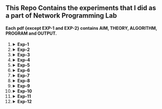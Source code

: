 This Repo Contains the experiments that I did as a part of Network Programming Lab
---
#### Each pdf {except EXP-1 and EXP-2} contains AIM, THEORY, ALGORITHM, PROGRAM and OUTPUT. ####

  1. <details>
           <summary><b>Exp-1</b></summary>
           <p><b>Familiarization of Network configuration files and Networking Commands in Linux.</b></p>
           <a href="https://github.com/AMP0075/NW-Lab/blob/main/PDF/Ananthu%20Exp-1.pdf">PDF</a>
     </details>
  2. <details>
           <summary><b>Exp-2</b></summary>
           <p><b>Familiarization of System Calls used for Operating system and Network Programming in Linux.</b></p>
           <a href="https://github.com/AMP0075/NW-Lab/blob/main/PDF/Ananthu%20Exp-2.pdf">PDF</a>
     </details>
  3. <details>
           <summary><b>Exp-3</b></summary>
           <p><b>Write a program to implement the First Readers-Writers Problem.</b></p>
           <a href="https://github.com/AMP0075/NW-Lab/blob/main/PDF/Ananthu%20Exp-3.pdf">PDF</a>
     </details>
  4. <details>
           <summary><b>Exp-4</b></summary>
           <p><b>i. Write a program to create a child process a print the parent and child id.</b></p>
           <p><b>ii. Write a multithreaded program in python such that Thread1 finds the square of a number and Thread2 finds the factorial of a number.</b></p>
           <a href="https://github.com/AMP0075/NW-Lab/blob/main/PDF/Ananthu%20Exp-4..pdf">PDF</a>
     </details>    
  5. <details>
           <summary><b>Exp-5</b></summary>
           <p><b>Implement Client-Server communication using Socket Programming and TCP as transport layer protocol.</b></p>
           <a href="https://github.com/AMP0075/NW-Lab/blob/main/PDF/Ananthu%20Exp-5..pdf">PDF</a>
     </details>
  6. <details>
           <summary><b>Exp-6</b></summary>
           <p><b>Implement Client-Server communication using Socket Programming and UDP as transport layer protocol.</b></p>
           <a href="https://github.com/AMP0075/NW-Lab/blob/main/PDF/Ananthu%20Exp-6..pdf">PDF</a>
     </details>
  7. <details>
           <summary><b>Exp-7</b></summary>
           <p><b>Write a program  for Inter Process Communication using PIPE, Message Queue and Shared Memory.</b></p>
           <a href="https://github.com/AMP0075/NW-Lab/blob/main/PDF/Ananthu%20Exp-7..pdf">PDF</a>
     </details>
  8. <details>
           <summary><b>Exp-8</b></summary>
           <p><b>Implement a multi user chat server using TCP as transport layer protocol.</b></p>
           <a href="https://github.com/AMP0075/NW-Lab/blob/main/PDF/Ananthu%20Exp-8..pdf">PDF</a>
     </details>
  9. <details>
           <summary><b>Exp-9</b></summary>
           <p><b>Implement Concurrent Time Server application using UDP to execute the program at remoteserver. Client sends a time request to the server, server sends its system time back to the client. Client displays the result.</b></p>
           <a href="https://github.com/AMP0075/NW-Lab/blob/main/PDF/Ananthu%20Exp-9..pdf">PDF</a>
     </details>
  10. <details>
           <summary><b>Exp-10</b></summary>
           <p><b>Implement Simple Mail Transfer Protocol.</b></p>
           <a href="https://github.com/AMP0075/NW-Lab/blob/main/PDF/Ananthu%20Exp-10..pdf">PDF</a>
      </details>
  11. <details>
           <summary><b>Exp-11</b></summary>
           <p><b>Develop concurrent file server which will provide the file requested by client if it exists. If not server sends appropriate message to the client. Server should also send its process ID (PID) to clients for display along with file or the message.</b></p>
           <a href="https://github.com/AMP0075/NW-Lab/blob/main/PDF/Ananthu%20Exp-11..pdf">PDF</a>
      </details>
  12. <details>
           <summary><b>Exp-12</b></summary>
           <p><b>Design and configure a network with multiple subnets with wired and wireless LANs using required network devices. Configure the following services in the network- TELNET, SSH, FTP server, Web server, File server, DHCP server and DNS server.</b></b></p>
           <a href="https://github.com/AMP0075/NW-Lab/blob/main/PDF/Ananthu%20Exp-12..pdf">PDF</a>
      </details>
